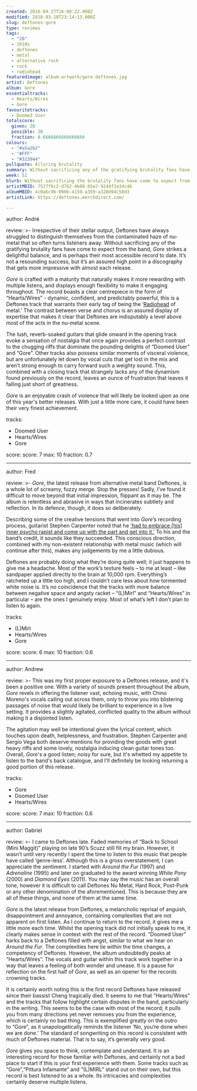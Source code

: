 ```yaml
---
created: 2016-04-27T16:00:22.000Z
modified: 2018-03-10T23:14:13.000Z
slug: deftones-gore
type: reviews
tags:
  - "20"
  - 2010s
  - deftones
  - metal
  - alternative rock
  - rock
  - radiohead
featuredimage: album-artwork/gore-deftones.jpg
artist: Deftones
album: Gore
essentialtracks:
  - Hearts/Wires
  - Gore
favouritetracks:
  - Doomed User
totalscore:
  given: 20
  possible: 30
  fraction: 0.6666666666666666
colours:
  - "#a5a2b2"
  - "#FFF"
  - "#323944"
pullquote: Alluring brutality
summary: Without sacrificing any of the gratifying brutality fans have come to expect from the band, Gore strikes a delightful balance, and is perhaps their most accessible record to date.
week: 51
blurb: Without sacrificing the brutality fans have come to expect from Deftones, Gore strikes a delightful balance. Perhaps the band's most accessible record to date.
artistMBID: 7527f6c2-d762-4b88-b5e2-9244f1e34c46
albumMBID: 4c0a6c9b-090b-4159-a359-a328d94c50d3
artistLink: https://deftones.merchdirect.com/

---
```


author: André

review: >-
  Irrespective of their stellar output, Deftones have always struggled to distinguish themselves from the contaminated haze of nu-metal that so often turns listeners away. Without sacrificing any of the gratifying brutality fans have come to expect from the band, *Gore* strikes a delightful balance, and is perhaps their most accessible record to date. It’s not a resounding success, but it’s an assured high point in a discography that gets more impressive with almost each release. 
  
  *Gore* is crafted with a maturity that naturally makes it more rewarding with multiple listens, and displays enough flexibility to make it engaging throughout. The record boasts a clear centrepiece in the form of “Hearts/Wires” - dynamic, confident, and predictably powerful, this is a Deftones track that warrants their early tag of being the ‘[Radiohead](/articles/ranking-radioheads-discography/) of metal.’ The contrast between verse and chorus is an assured display of expertise that makes it clear that Deftones are indisputably a level above most of the acts in the nu-metal scene. 
  
  The lush, reverb-soaked guitars that glide onward in the opening track evoke a sensation of nostalgia that once again provides a perfect contrast to the chugging riffs that dominate the pounding delights of “Doomed User” and “Gore”. Other tracks also possess similar moments of visceral violence, but are unfortunately let down by vocal cuts that get lost in the mix and aren’t strong enough to carry forward such a weighty sound. This, combined with a closing track that strangely lacks any of the dynamism found previously on the record, leaves an ounce of frustration that leaves it falling just short of greatness. 
  
  *Gore* is an enjoyable crash of violence that will likely be looked upon as one of this year's better releases. With just a little more care, it could have been their very finest achievement.
  
tracks:
  - Doomed User
  - Hearts/Wires
  - Gore

score:
  score: 7
  max: 10
  fraction: 0.7

---
author: Fred

review: >-
  *Gore*, the latest release from alternative metal band Deftones, is a whole lot of screamy, fuzzy merge. Stop the presses! Sadly, I’ve found it difficult to move beyond that initial impression, flippant as it may be. The album is relentless and abrasive in ways that incinerates subtlety and reflection. In its defence, though, it does so deliberately. 
  
  Describing some of the creative tensions that went into *Gore*’s recording process, guitarist Stephen Carpenter noted that he ['had to embrace [his] inner psycho rapist and come up with the part and get into it.'](http://www.rollingstone.com/music/news/deftones-talk-new-album-band-tension-we-like-unnerving-feelings-20160401) To his and the band’s credit, it sounds like they succeeded. This conscious direction, combined with my non-existent relationship with metal music (which will continue after this), makes any judgements by me a little dubious. 
  
  Deftones are probably doing what they’re doing quite well; it just happens to give me a headache. Most of the work’s texture feels – to me at least – like sandpaper applied directly to the brain at 10,000 rpm. Everything’s ratcheted up a little too high, and I couldn’t care less about how tormented white noise is. It’s no coincidence that the tracks with more balance between negative space and angsty racket – “(L)Mirl” and “Hearts/Wires” in particular – are the ones I genuinely enjoy. Most of what’s left I don’t plan to listen to again.

tracks:
  - (L)Mirl
  - Hearts/Wires
  - Gore

score:
  score: 6
  max: 10
  fraction: 0.6

---
author: Andrew

review: >-
  This was my first proper exposure to a Deftones release, and it's been a positive one. With a variety of sounds present throughout the album, *Gore* revels in offering the listener vast, echoing music, with Chino Moreno's vocals calling out across them, only to throw you into blistering passages of noise that would likely be brilliant to experience in a live setting. It provides a slightly agitated, conflicted quality to the album without making it a disjointed listen. 
  
  The agitation may well be intentional given the lyrical content, which touches upon death, helplessness, and frustration. Stephen Carpenter and Sergio Vega both deserve mentions for providing the goods with great heavy riffs and some lovely, nostalgia inducing clean guitar tones too. Overall, *Gore*'s a good listen; noisy for sure, but it's whetted my appetite to listen to the band's back catalogue, and I'll definitely be looking returning a good portion of this release.

tracks:
  - Gore
  - Doomed User
  - Hearts/Wires

score:
  score: 7
  max: 10
  fraction: 0.6

---
author: Gabriel

review: >-
  I came to Deftones late. Faded memories of “Back to School (Mini Maggit)” playing on late 90’s Scuzz still fill my brain. However, it wasn’t until very recently I spent the time to listen to this music that people have called ‘genre-less’. Although this is a gross overstatement, I can appreciate the sentiment. I started with *Around the Fur* (1997) and *Adrenaline* (1995) and later on graduated to the award winning *White Pony* (2000) and *Diamond Eyes* (2011). You may say the music has an overall tone, however it is difficult to call Deftones Nu Metal, Hard Rock, Post-Punk or any other denomination of the aforementioned. This is because they are all of these things, and none of them at the same time.

  *Gore* is the latest release from Deftones, a melancholic reprisal of anguish, disappointment and annoyance, containing complexities that are not apparent on first listen. As I continue to return to the record, it gives me a little more each time. Whilst the opening track did not initially speak to me, it clearly makes sense in context with the rest of the record. “Doomed User” harks back to a Deftones filled with angst, similar to what we hear on *Around the Fur*. The complexities here lie within the time changes, a competency of Deftones. However, the album undoubtedly peaks at “Hearts/Wires”. The vocals and guitar within this track work together in a way that leaves a feeling of both wonder and unease. It is a pause for reflection on the first half of *Gore*, as well as an opener for the records crowning tracks. 
  
  It is certainly worth noting this is the first record Deftones have released since their bassist Cheng tragically died. It seems to me that “Hearts/Wires” and the tracks that follow highlight certain disputes in the band, particularly in the writing. This seems to be the case with most of the record; it pulls you from many directions yet never removes you from the experience, which is certainly no bad thing. This is exemplified greatly on the outro to “Gore”, as it unapologetically reminds the listener ‘No, you’re done when we are done.’ The standard of songwriting on this record is consistent with much of Deftones material. That is to say, it’s generally very good.

  *Gore* gives you space to think, contemplate and understand. It is an interesting record for those familiar with Deftones, and certainly not a bad place to start if this is your first experience with them. Some tracks such as “Gore”,“Pittura Infamante” and “(L)MIRL” stand out on their own, but this record is best listened to as a whole. Its intricacies and complexities certainly deserve multiple listens.